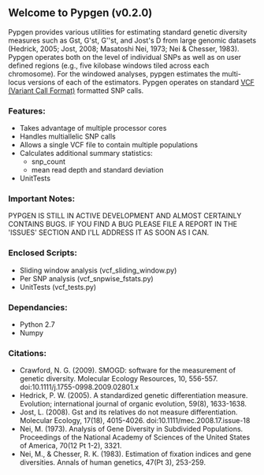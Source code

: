Welcome to Pypgen (v0.2.0)
--------------------------

Pypgen provides various utilities for estimating standard genetic diversity measures such as Gst, G'st, G''st, and Jost's D from large genomic datasets (Hedrick, 2005; Jost, 2008; Masatoshi Nei, 1973; Nei & Chesser, 1983). Pypgen operates both on the level of individual SNPs as well as on user defined regions (e.g., five kilobase windows tiled across each chromosome). For the windowed analyses, pypgen estimates the multi-locus versions of each of the estimators. Pypgen operates on standard [VCF (Variant Call Format)][1] formatted SNP calls.

### Features:
- Takes advantage of multiple processor cores
- Handles multiallelic SNP calls
- Allows a single VCF file to contain multiple populations
- Calculates additional summary statistics:
	- snp_count 
	- mean read depth and standard deviation 
- UnitTests

### Important Notes:
PYPGEN IS STILL IN ACTIVE DEVELOPMENT AND ALMOST CERTAINLY CONTAINS BUGS. IF YOU FIND A BUG PLEASE FILE A REPORT IN THE 'ISSUES' SECTION AND I'LL ADDRESS IT AS SOON AS I CAN. 

### Enclosed Scripts:

- Sliding window analysis (vcf_sliding_window.py) 
- Per SNP analysis (vcf_snpwise_fstats.py)
- UnitTests (vcf_tests.py)

### Dependancies:

- Python 2.7
- Numpy 

### Citations:

- Crawford, N. G. (2009). SMOGD: software for the measurement of genetic diversity. Molecular Ecology Resources, 10, 556-557. doi:10.1111/j.1755-0998.2009.02801.x
- Hedrick, P. W. (2005). A standardized genetic differentiation measure. Evolution; international journal of organic evolution, 59(8), 1633-1638.
- Jost, L. (2008). Gst and its relatives do not measure differentiation. Molecular Ecology, 17(18), 4015-4026. doi:10.1111/mec.2008.17.issue-18
- Nei, M. (1973). Analysis of Gene Diversity in Subdivided Populations. Proceedings of the National Academy of Sciences of the United States of America, 70(12 Pt 1-2), 3321.
- Nei, M., & Chesser, R. K. (1983). Estimation of fixation indices and gene diversities. Annals of human genetics, 47(Pt 3), 253-259.

[1]: http://www.1000genomes.org/wiki/Analysis/Variant%20Call%20Format/vcf-variant-call-format-version-41